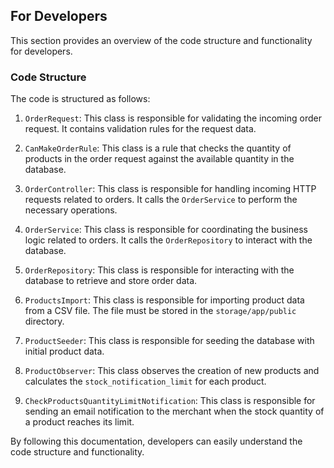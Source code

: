 ## For Developers

This section provides an overview of the code structure and functionality for developers.

### Code Structure

The code is structured as follows:

1. `OrderRequest`: This class is responsible for validating the incoming order request. It contains validation rules for the request data.

2. `CanMakeOrderRule`: This class is a rule that checks the quantity of products in the order request against the available quantity in the database.

3. `OrderController`: This class is responsible for handling incoming HTTP requests related to orders. It calls the `OrderService` to perform the necessary operations.

4. `OrderService`: This class is responsible for coordinating the business logic related to orders. It calls the `OrderRepository` to interact with the database.

5. `OrderRepository`: This class is responsible for interacting with the database to retrieve and store order data.

6. `ProductsImport`: This class is responsible for importing product data from a CSV file. The file must be stored in the `storage/app/public` directory.

7. `ProductSeeder`: This class is responsible for seeding the database with initial product data.

8. `ProductObserver`: This class observes the creation of new products and calculates the `stock_notification_limit` for each product.

9. `CheckProductsQuantityLimitNotification`: This class is responsible for sending an email notification to the merchant when the stock quantity of a product reaches its limit.


By following this documentation, developers can easily understand the code structure and functionality.

